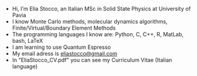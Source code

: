 - Hi, I’m Elia Stocco, an Italian MSc in Solid State Physics at University of Pavia
- I know Monte Carlo methods, molecular dynamics algorithms, Finite/Virtual/Boundary Element Methods
- The programming languages I know are:  Python, C, C++, R, MatLab, bash, LaTeX
- I am learning to use Quantum Espresso
- My email adress is eliastocco@gmail.com
- In "EliaStocco_CV.pdf" you can see my Curriculum Vitae (Italian language)
